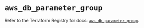 # `aws_db_parameter_group`

Refer to the Terraform Registry for docs: [`aws_db_parameter_group`](https://registry.terraform.io/providers/hashicorp/aws/6.13.0/docs/resources/db_parameter_group).
